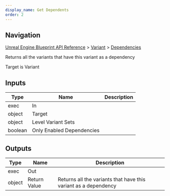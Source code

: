 ```yaml
---
display_name: Get Dependents
order: 2
---
```

## Navigation

[Unreal Engine Blueprint API Reference](https://dev.epicgames.com/documentation/en-us/unreal-engine/BlueprintAPI) > [Variant](https://dev.epicgames.com/documentation/en-us/unreal-engine/BlueprintAPI/Variant) > [Dependencies](https://dev.epicgames.com/documentation/en-us/unreal-engine/BlueprintAPI/Variant/Dependencies)

Returns all the variants that have this variant as a dependency

Target is Variant

## Inputs

| Type | Name | Description |
| --- | --- | --- |
| exec | In |  |
| object | Target |  |
| object | Level Variant Sets |  |
| boolean | Only Enabled Dependencies |  |

## Outputs

| Type | Name | Description |
| --- | --- | --- |
| exec | Out |  |
| object | Return Value | Returns all the variants that have this variant as a dependency |
